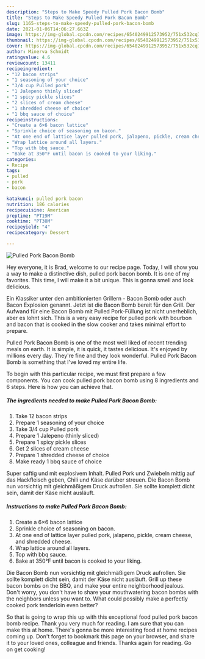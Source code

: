 ```yaml
---
description: "Steps to Make Speedy Pulled Pork Bacon Bomb"
title: "Steps to Make Speedy Pulled Pork Bacon Bomb"
slug: 1165-steps-to-make-speedy-pulled-pork-bacon-bomb
date: 2021-01-06T14:06:27.663Z
image: https://img-global.cpcdn.com/recipes/6540249912573952/751x532cq70/pulled-pork-bacon-bomb-recipe-main-photo.jpg
thumbnail: https://img-global.cpcdn.com/recipes/6540249912573952/751x532cq70/pulled-pork-bacon-bomb-recipe-main-photo.jpg
cover: https://img-global.cpcdn.com/recipes/6540249912573952/751x532cq70/pulled-pork-bacon-bomb-recipe-main-photo.jpg
author: Minerva Schmidt
ratingvalue: 4.6
reviewcount: 13411
recipeingredient:
- "12 bacon strips"
- "1 seasoning of your choice"
- "3/4 cup Pulled pork"
- "1 Jalepeno thinly sliced"
- "1 spicy pickle slices"
- "2 slices of cream cheese"
- "1 shredded cheese of choice"
- "1 bbq sauce of choice"
recipeinstructions:
- "Create a 6×6 bacon lattice"
- "Sprinkle choice of seasoning on bacon."
- "At one end of lattice layer pulled pork, jalapeno, pickle, cream cheese, and shredded cheese."
- "Wrap lattice around all layers."
- "Top with bbq sauce."
- "Bake at 350°F until bacon is cooked to your liking."
categories:
- Recipe
tags:
- pulled
- pork
- bacon

katakunci: pulled pork bacon 
nutrition: 186 calories
recipecuisine: American
preptime: "PT19M"
cooktime: "PT38M"
recipeyield: "4"
recipecategory: Dessert

---
```



![Pulled Pork Bacon Bomb](https://img-global.cpcdn.com/recipes/6540249912573952/751x532cq70/pulled-pork-bacon-bomb-recipe-main-photo.jpg)

Hey everyone, it is Brad, welcome to our recipe page. Today, I will show you a way to make a distinctive dish, pulled pork bacon bomb. It is one of my favorites. This time, I will make it a bit unique. This is gonna smell and look delicious.

Ein Klassiker unter den ambitionierten Grillern - Bacon Bomb oder auch Bacon Explosion genannt. Jetzt ist die Bacon Bomb bereit für den Grill. Der Aufwand für eine Bacon Bomb mit Pulled Pork-Füllung ist nicht unerheblich, aber es lohnt sich. This is a very easy recipe for pulled pork with bourbon and bacon that is cooked in the slow cooker and takes minimal effort to prepare.

Pulled Pork Bacon Bomb is one of the most well liked of recent trending meals on earth. It is simple, it is quick, it tastes delicious. It's enjoyed by millions every day. They're fine and they look wonderful. Pulled Pork Bacon Bomb is something that I've loved my entire life.


To begin with this particular recipe, we must first prepare a few components. You can cook pulled pork bacon bomb using 8 ingredients and 6 steps. Here is how you can achieve that.

<!--inarticleads1-->

##### The ingredients needed to make Pulled Pork Bacon Bomb:

1. Take 12 bacon strips
1. Prepare 1 seasoning of your choice
1. Take 3/4 cup Pulled pork
1. Prepare 1 Jalepeno (thinly sliced)
1. Prepare 1 spicy pickle slices
1. Get 2 slices of cream cheese
1. Prepare 1 shredded cheese of choice
1. Make ready 1 bbq sauce of choice


Super saftig und mit explosivem Inhalt. Pulled Pork und Zwiebeln mittig auf das Hackfleisch geben, Chili und Käse darüber streuen. Die Bacon Bomb nun vorsichtig mit gleichmäßigem Druck aufrollen. Sie sollte komplett dicht sein, damit der Käse nicht ausläuft. 

<!--inarticleads2-->

##### Instructions to make Pulled Pork Bacon Bomb:

1. Create a 6×6 bacon lattice
1. Sprinkle choice of seasoning on bacon.
1. At one end of lattice layer pulled pork, jalapeno, pickle, cream cheese, and shredded cheese.
1. Wrap lattice around all layers.
1. Top with bbq sauce.
1. Bake at 350°F until bacon is cooked to your liking.


Die Bacon Bomb nun vorsichtig mit gleichmäßigem Druck aufrollen. Sie sollte komplett dicht sein, damit der Käse nicht ausläuft. Grill up these bacon bombs on the BBQ, and make your entire neighborhood jealous. Don&#39;t worry, you don&#39;t have to share your mouthwatering bacon bombs with the neighbors unless you want to. What could possibly make a perfectly cooked pork tenderloin even better? 

So that is going to wrap this up with this exceptional food pulled pork bacon bomb recipe. Thank you very much for reading. I am sure that you can make this at home. There's gonna be more interesting food at home recipes coming up. Don't forget to bookmark this page on your browser, and share it to your loved ones, colleague and friends. Thanks again for reading. Go on get cooking!
